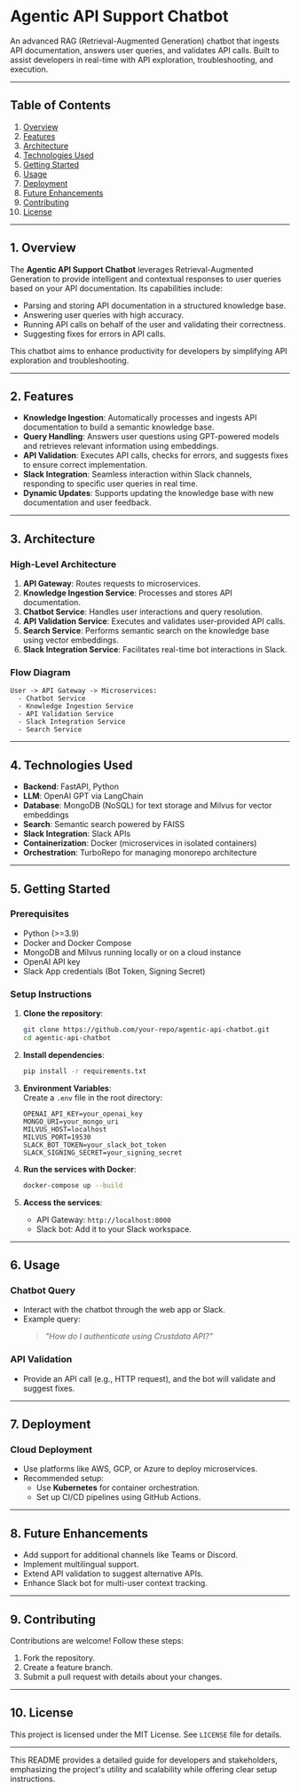 # **Agentic API Support Chatbot**  
An advanced RAG (Retrieval-Augmented Generation) chatbot that ingests API documentation, answers user queries, and validates API calls. Built to assist developers in real-time with API exploration, troubleshooting, and execution.  

---

## **Table of Contents**  
1. [Overview](#overview)  
2. [Features](#features)  
3. [Architecture](#architecture)  
4. [Technologies Used](#technologies-used)  
5. [Getting Started](#getting-started)  
6. [Usage](#usage)  
7. [Deployment](#deployment)  
8. [Future Enhancements](#future-enhancements)  
9. [Contributing](#contributing)  
10. [License](#license)  

---

## **1. Overview**  
The **Agentic API Support Chatbot** leverages Retrieval-Augmented Generation to provide intelligent and contextual responses to user queries based on your API documentation. Its capabilities include:  
- Parsing and storing API documentation in a structured knowledge base.  
- Answering user queries with high accuracy.  
- Running API calls on behalf of the user and validating their correctness.  
- Suggesting fixes for errors in API calls.  

This chatbot aims to enhance productivity for developers by simplifying API exploration and troubleshooting.  

---

## **2. Features**  
- **Knowledge Ingestion**: Automatically processes and ingests API documentation to build a semantic knowledge base.  
- **Query Handling**: Answers user questions using GPT-powered models and retrieves relevant information using embeddings.  
- **API Validation**: Executes API calls, checks for errors, and suggests fixes to ensure correct implementation.  
- **Slack Integration**: Seamless interaction within Slack channels, responding to specific user queries in real time.  
- **Dynamic Updates**: Supports updating the knowledge base with new documentation and user feedback.  

---

## **3. Architecture**  

### **High-Level Architecture**  
1. **API Gateway**: Routes requests to microservices.  
2. **Knowledge Ingestion Service**: Processes and stores API documentation.  
3. **Chatbot Service**: Handles user interactions and query resolution.  
4. **API Validation Service**: Executes and validates user-provided API calls.  
5. **Search Service**: Performs semantic search on the knowledge base using vector embeddings.  
6. **Slack Integration Service**: Facilitates real-time bot interactions in Slack.  

### **Flow Diagram**  
```plaintext  
User -> API Gateway -> Microservices:  
  - Chatbot Service  
  - Knowledge Ingestion Service  
  - API Validation Service  
  - Slack Integration Service  
  - Search Service  
```  

---

## **4. Technologies Used**  
- **Backend**: FastAPI, Python  
- **LLM**: OpenAI GPT via LangChain  
- **Database**: MongoDB (NoSQL) for text storage and Milvus for vector embeddings  
- **Search**: Semantic search powered by FAISS  
- **Slack Integration**: Slack APIs  
- **Containerization**: Docker (microservices in isolated containers)  
- **Orchestration**: TurboRepo for managing monorepo architecture  

---

## **5. Getting Started**  

### **Prerequisites**  
- Python (>=3.9)  
- Docker and Docker Compose  
- MongoDB and Milvus running locally or on a cloud instance  
- OpenAI API key  
- Slack App credentials (Bot Token, Signing Secret)  

### **Setup Instructions**  
1. **Clone the repository**:  
   ```bash  
   git clone https://github.com/your-repo/agentic-api-chatbot.git  
   cd agentic-api-chatbot  
   ```  

2. **Install dependencies**:  
   ```bash  
   pip install -r requirements.txt  
   ```  

3. **Environment Variables**:  
   Create a `.env` file in the root directory:  
   ```env  
   OPENAI_API_KEY=your_openai_key  
   MONGO_URI=your_mongo_uri  
   MILVUS_HOST=localhost  
   MILVUS_PORT=19530  
   SLACK_BOT_TOKEN=your_slack_bot_token  
   SLACK_SIGNING_SECRET=your_signing_secret  
   ```  

4. **Run the services with Docker**:  
   ```bash  
   docker-compose up --build  
   ```  

5. **Access the services**:  
   - API Gateway: `http://localhost:8000`  
   - Slack bot: Add it to your Slack workspace.  

---

## **6. Usage**  

### **Chatbot Query**  
- Interact with the chatbot through the web app or Slack.  
- Example query:  
  > *"How do I authenticate using Crustdata API?"*  

### **API Validation**  
- Provide an API call (e.g., HTTP request), and the bot will validate and suggest fixes.  

---

## **7. Deployment**  

### **Cloud Deployment**  
- Use platforms like AWS, GCP, or Azure to deploy microservices.  
- Recommended setup:  
  - Use **Kubernetes** for container orchestration.  
  - Set up CI/CD pipelines using GitHub Actions.  

---

## **8. Future Enhancements**  
- Add support for additional channels like Teams or Discord.  
- Implement multilingual support.  
- Extend API validation to suggest alternative APIs.  
- Enhance Slack bot for multi-user context tracking.  

---

## **9. Contributing**  
Contributions are welcome! Follow these steps:  
1. Fork the repository.  
2. Create a feature branch.  
3. Submit a pull request with details about your changes.  

---

## **10. License**  
This project is licensed under the MIT License. See `LICENSE` file for details.  

---  

This README provides a detailed guide for developers and stakeholders, emphasizing the project's utility and scalability while offering clear setup instructions.
